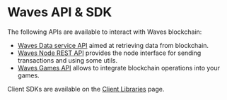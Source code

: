 # Waves API & SDK

The following APIs are available to interact with Waves blockchain:

* [Waves Data service API](/en/building-apps/waves-api-and-sdk/waves-data-service-api) aimed at retrieving data from blockchain.
* [Waves Node REST API](/en/waves-node/node-api/) provides the node interface for sending transactions and using some utils.
* [Waves Games API](/en/building-apps/waves-api-and-sdk/waves-gaming-api/) allows to integrate blockchain operations into your games.

Client SDKs are available on the [Client Libraries](/en/building-apps/waves-api-and-sdk/client-libraries/) page.
